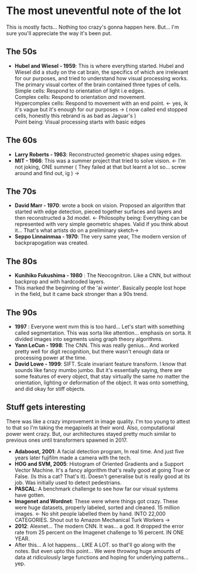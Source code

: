 # The most uneventful note of the lot
This is mostly facts... Nothing too crazy's gonna happen here. But... I'm sure you'll appreciate the way it's been put.

## The 50s
- **Hubel and Wiesel - 1959**: This is where everything started. Hubel and Wiesel did a study on the cat brain, the specifics of which are irrelevant for our purposes, and tried to understand how visual processing works.  The primary visual cortex of the brain contained three types of cells.  
  Simple cells: Respond to orientation of light i.e edges.   
  Complex cells: Respond to orientation _and_ movement.  
  Hypercomplex cells: Respond to movement with an end point. <- yes, ik it's vague but it's enough for our purposes -> ( now called end stopped cells, honestly this rebrand is as bad as Jaguar's )  
  Point being: Visual processing starts with basic edges
## The 60s
- **Larry Roberts - 1963**: Reconstructed geometric shapes using edges.
- **MIT - 1966**: This was a summer project that tried to solve vision. <- I'm not joking, ONE summer ( They failed at that but learnt a lot so... screw around and find out, ig ) ->
## The 70s 
- **David Marr - 1970**: wrote a book on vision. Proposed an algorithm that started with edge detection, pieced together surfaces and layers and then reconstructed a 3d model. <- Philosophy being: Everything can be represented with very simple geometric shapes. Valid if you think about it... That's what artists do on a preliminary sketch->
- **Seppo Linnainmaa - 1970**: The very same year, The modern version of backprapogation was created.
## The 80s
- **Kunihiko Fukushima - 1980** : The Neocognitron. Like a CNN, but without backprop and with hardcoded layers.
- This marked the beginning of the 'ai winter'. Basically people lost hope in the field, but it came back stronger than a 90s trend.
## The 90s
- **1997** : Everyone went nvm this is too hard... Let's start with something called segmentation. This was sorta like attention... emphasis on sorta. It divided images into segments using graph theory algorithms.
- **Yann LeCun - 1998**: The CNN. This was really genius... And worked pretty well for digit recognition, but there wasn't enough data or processing power at the time.
- **David Lowe - 1999**: SIFT. Scale invariant feature transform. I know that sounds like fancy mumbo jumbo. But it's essentially saying, there are some features of every object, that stay virtually the same no matter the orientation, lighting or deformation of the object. It was onto something, and did okay for stiff objects.
## Stuff gets interesting  
There was like a crazy improvement in image quality. I'm too young to attest to that so I'm taking the megapixels at their word. Also, computational power went crazy. But, our architectures stayed pretty much similar to previous ones until transformers spawned in 2017. 
- **Adaboost, 2001**: A facial detection program, In real time. And just five years later fujifilm made a camera with the tech.
- **HOG and SVM, 2005**: Histogram of Oriented Gradients and a Support Vector Machine. It's a fancy algorithm that's really good at going True or False. (Is this a cat? That's it). Doesn't generalise but is really good at its job. Was initially used to detect pedestrians.
- **PASCAL**: A benchmark challenge to see how far our visual systems have gotten.
- **Imagenet and Wordnet**: These were where things got crazy. These were huge datasets, properly labeled, sorted and cleaned. 15 million images. <- No shit people labelled them by hand. INTO 22,000 CATEGORIES. Shout out to Amazon Mechanical Turk Workers ->
- **2012**: Alexnet... The modern CNN. It was... a god. It dropped the error rate from 25 percent on the Imagenet challenge to 16 percent. IN ONE YEAR.
- After this... A lot happens... LIKE A LOT. so that'll go along with the notes. But even upto this point... We were throwing huge amounts of data at ridiculously large functions and hoping for underlying patterns... yep.

 

  
  
